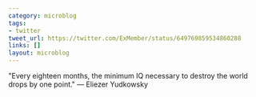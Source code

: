 ```yaml
---
category: microblog
tags:
- twitter
tweet_url: https://twitter.com/ExMember/status/649769859534860288
links: []
layout: microblog
---
```

"Every eighteen months, the minimum IQ necessary to destroy the world drops by one point." — Eliezer Yudkowsky

